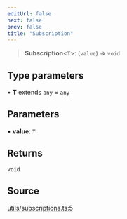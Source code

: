 ```yaml
---
editUrl: false
next: false
prev: false
title: "Subscription"
---
```


> **Subscription**\<`T`\>: (`value`) => `void`

## Type parameters

• **T** extends `any` = `any`

## Parameters

• **value**: `T`

## Returns

`void`

## Source

[utils/subscriptions.ts:5](https://github.com/nodenogg-in/alpha-p2p/blob/8383a4b/packages/statekit/src/utils/subscriptions.ts#L5)
